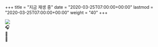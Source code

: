 +++
title = "지금 재생 중"
date = "2020-03-25T07:00:00+00:00"
lastmod = "2020-03-25T07:00:00+00:00"
weight = "40"
+++

<!--
  Developed by Prashant Shrestha
  + https://prashant.me
-->
<!--
  * Modified by ᜌᜓᜃᜒ (Yuki ・ 雪亮) 🇵🇭
  *   - https://YourOnly.One
  *
  * 2021-01-31:
  *   - Added trackalbum
  *   - Moved emoji outside of js file into HTML area
  * 2021-01-30: Switched to Emoji instead of icon files
--->
<div class="nowplayingcard">
  <div class="nowplayingcontainer-inner">
    <img id="trackart" src="#">
    <div class="trackInfo">
      <span class='emoji'>🎧</span><a id="tracktitle"></a><br/>
      <span class='emoji'>📀</span><a id="trackalbum"></a><br/>
      <span class='emoji'>🎤</span><a id="trackartist"></a>
    </div>
  </div>
</div>
